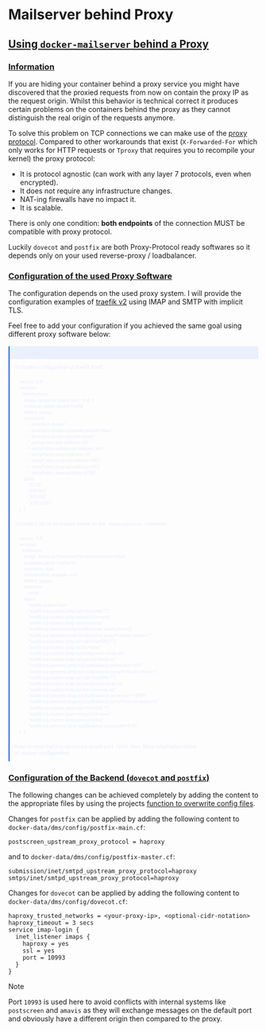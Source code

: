 # Mailserver behind Proxy

## [Using `docker-mailserver` behind a Proxy](https://docker-mailserver.github.io/docker-mailserver/edge/examples/tutorials/mailserver-behind-proxy/#using-docker-mailserver-behind-a-proxy)

### [Information](https://docker-mailserver.github.io/docker-mailserver/edge/examples/tutorials/mailserver-behind-proxy/#information)

If you are hiding your container behind a proxy service you might have discovered that the proxied requests from now on contain the proxy IP as the request origin. Whilst this behavior is technical correct it produces certain problems on the containers behind the proxy as they cannot distinguish the real origin of the requests anymore.

To solve this problem on TCP connections we can make use of the [proxy protocol](https://www.haproxy.org/download/1.8/doc/proxy-protocol.txt). Compared to other workarounds that exist (`X-Forwarded-For` which only works for HTTP requests or `Tproxy` that requires you to recompile your kernel) the proxy protocol:

- It is protocol agnostic (can work with any layer 7 protocols, even when encrypted).
- It does not require any infrastructure changes.
- NAT-ing firewalls have no impact it.
- It is scalable.

There is only one condition: **both endpoints** of the connection MUST be compatible with proxy protocol.

Luckily `dovecot` and `postfix` are both Proxy-Protocol ready softwares so it depends only on your used reverse-proxy / loadbalancer.

### [Configuration of the used Proxy Software](https://docker-mailserver.github.io/docker-mailserver/edge/examples/tutorials/mailserver-behind-proxy/#configuration-of-the-used-proxy-software)

The configuration depends on the used proxy system. I will provide the configuration examples of [traefik v2](https://traefik.io/) using IMAP and SMTP with implicit TLS.

Feel free to add your configuration if you achieved the same goal using different proxy software below:

<details open="" style="box-sizing: inherit; display: flow-root; overflow: visible; padding: 0px 0.6rem; background-color: var(--md-admonition-bg-color); border-width: 0px 0px 0px 0.2rem; border-style: solid; border-color: rgb(68, 138, 255); border-image: initial; border-radius: 0.1rem; box-shadow: var(--md-shadow-z1); color: rgb(233, 235, 252); font-size: 0.64rem; margin: 1.5625em 0px; break-inside: avoid; font-family: Roboto, -apple-system, BlinkMacSystemFont, Helvetica, Arial, sans-serif; font-style: normal; font-variant-ligatures: normal; font-variant-caps: normal; font-weight: 400; letter-spacing: normal; orphans: 2; text-align: start; text-indent: 0px; text-transform: none; white-space: normal; widows: 2; word-spacing: 0px; -webkit-text-stroke-width: 0px; text-decoration-thickness: initial; text-decoration-style: initial; text-decoration-color: initial;"><summary style="box-sizing: border-box; cursor: pointer; display: block; min-height: 1rem; background-color: rgba(68, 138, 255, 0.1); border-top: none; border-right: none; border-bottom: none; border-left: 0.2rem none; border-image: initial; font-weight: 700; margin: 0px -0.6rem 0px -0.8rem; padding: 0.4rem 0.6rem 0.4rem 2.2rem; position: relative; border-top-left-radius: 0.1rem; border-top-right-radius: 0.1rem; -webkit-tap-highlight-color: transparent; outline: none;">Traefik v2</summary><p style="box-sizing: border-box;">Truncated configuration of traefik itself:</p><div class="highlight" style="box-sizing: border-box;"><pre id="__code_1" style="box-sizing: inherit; color: var(--md-code-fg-color); font-feature-settings: &quot;kern&quot;; font-family: var(--md-code-font-family); margin-bottom: 1em; margin-top: 1em; direction: ltr; display: flow-root; line-height: 1.4; position: relative;"><span style="box-sizing: inherit;"></span><button class="md-clipboard md-icon" title="Copy to clipboard" data-clipboard-target="#__code_1 > code" style="box-sizing: inherit; -webkit-tap-highlight-color: transparent; background: transparent; border: 0px; font-family: inherit; font-size: inherit; margin: 0px; padding: 0px; border-radius: 0.1rem; color: var(--md-default-fg-color--lightest); cursor: pointer; height: 1.5em; outline: none; outline-offset: 0.1rem; position: absolute; right: 0.5em; top: 0.5em; transition: color 0.25s ease 0s; width: 1.5em; z-index: 1;"></button><code style="box-sizing: inherit; color: var(--md-code-fg-color); font-feature-settings: &quot;kern&quot;; font-family: var(--md-code-font-family); direction: ltr; background-color: var(--md-code-bg-color); border-radius: 0.1rem; -webkit-box-decoration-break: slice; font-size: 0.85em; padding: 0.772059em 1.17647em; word-break: normal; box-shadow: none; display: block; margin: 0px; outline: none; overflow: auto; touch-action: auto; -webkit-tap-highlight-color: transparent;"><span class="nt" style="box-sizing: inherit; color: var(--md-code-hl-keyword-color);">version</span><span class="p" style="box-sizing: inherit; color: var(--md-code-hl-punctuation-color);">:</span><span class="w" style="box-sizing: inherit;"> </span><span class="s" style="box-sizing: inherit; color: var(--md-code-hl-string-color);">'3.8'</span><span class="w" style="box-sizing: inherit;"></span>
<span class="nt" style="box-sizing: inherit; color: var(--md-code-hl-keyword-color);">services</span><span class="p" style="box-sizing: inherit; color: var(--md-code-hl-punctuation-color);">:</span><span class="w" style="box-sizing: inherit;"></span>
<span class="w" style="box-sizing: inherit;">  </span><span class="nt" style="box-sizing: inherit; color: var(--md-code-hl-keyword-color);">reverse-proxy</span><span class="p" style="box-sizing: inherit; color: var(--md-code-hl-punctuation-color);">:</span><span class="w" style="box-sizing: inherit;"></span>
<span class="w" style="box-sizing: inherit;">    </span><span class="nt" style="box-sizing: inherit; color: var(--md-code-hl-keyword-color);">image</span><span class="p" style="box-sizing: inherit; color: var(--md-code-hl-punctuation-color);">:</span><span class="w" style="box-sizing: inherit;"> </span><span class="l l-Scalar l-Scalar-Plain" style="box-sizing: inherit; color: var(--md-code-hl-string-color);">docker.io/traefik:latest</span><span class="w" style="box-sizing: inherit;"> </span><span class="c1" style="box-sizing: inherit; color: var(--md-code-hl-comment-color);"># v2.5</span><span class="w" style="box-sizing: inherit;"></span>
<span class="w" style="box-sizing: inherit;">    </span><span class="nt" style="box-sizing: inherit; color: var(--md-code-hl-keyword-color);">container_name</span><span class="p" style="box-sizing: inherit; color: var(--md-code-hl-punctuation-color);">:</span><span class="w" style="box-sizing: inherit;"> </span><span class="l l-Scalar l-Scalar-Plain" style="box-sizing: inherit; color: var(--md-code-hl-string-color);">docker-traefik</span><span class="w" style="box-sizing: inherit;"></span>
<span class="w" style="box-sizing: inherit;">    </span><span class="nt" style="box-sizing: inherit; color: var(--md-code-hl-keyword-color);">restart</span><span class="p" style="box-sizing: inherit; color: var(--md-code-hl-punctuation-color);">:</span><span class="w" style="box-sizing: inherit;"> </span><span class="l l-Scalar l-Scalar-Plain" style="box-sizing: inherit; color: var(--md-code-hl-string-color);">always</span><span class="w" style="box-sizing: inherit;"></span>
<span class="w" style="box-sizing: inherit;">    </span><span class="nt" style="box-sizing: inherit; color: var(--md-code-hl-keyword-color);">command</span><span class="p" style="box-sizing: inherit; color: var(--md-code-hl-punctuation-color);">:</span><span class="w" style="box-sizing: inherit;"></span>
<span class="w" style="box-sizing: inherit;">      </span><span class="p p-Indicator" style="box-sizing: inherit; color: var(--md-code-hl-punctuation-color);">-</span><span class="w" style="box-sizing: inherit;"> </span><span class="s" style="box-sizing: inherit; color: var(--md-code-hl-string-color);">"--providers.docker"</span><span class="w" style="box-sizing: inherit;"></span>
<span class="w" style="box-sizing: inherit;">      </span><span class="p p-Indicator" style="box-sizing: inherit; color: var(--md-code-hl-punctuation-color);">-</span><span class="w" style="box-sizing: inherit;"> </span><span class="s" style="box-sizing: inherit; color: var(--md-code-hl-string-color);">"--providers.docker.exposedbydefault=false"</span><span class="w" style="box-sizing: inherit;"></span>
<span class="w" style="box-sizing: inherit;">      </span><span class="p p-Indicator" style="box-sizing: inherit; color: var(--md-code-hl-punctuation-color);">-</span><span class="w" style="box-sizing: inherit;"> </span><span class="s" style="box-sizing: inherit; color: var(--md-code-hl-string-color);">"--providers.docker.network=proxy"</span><span class="w" style="box-sizing: inherit;"></span>
<span class="w" style="box-sizing: inherit;">      </span><span class="p p-Indicator" style="box-sizing: inherit; color: var(--md-code-hl-punctuation-color);">-</span><span class="w" style="box-sizing: inherit;"> </span><span class="s" style="box-sizing: inherit; color: var(--md-code-hl-string-color);">"--entrypoints.web.address=:80"</span><span class="w" style="box-sizing: inherit;"></span>
<span class="w" style="box-sizing: inherit;">      </span><span class="p p-Indicator" style="box-sizing: inherit; color: var(--md-code-hl-punctuation-color);">-</span><span class="w" style="box-sizing: inherit;"> </span><span class="s" style="box-sizing: inherit; color: var(--md-code-hl-string-color);">"--entryPoints.websecure.address=:443"</span><span class="w" style="box-sizing: inherit;"></span>
<span class="w" style="box-sizing: inherit;">      </span><span class="p p-Indicator" style="box-sizing: inherit; color: var(--md-code-hl-punctuation-color);">-</span><span class="w" style="box-sizing: inherit;"> </span><span class="s" style="box-sizing: inherit; color: var(--md-code-hl-string-color);">"--entryPoints.smtp.address=:25"</span><span class="w" style="box-sizing: inherit;"></span>
<span class="w" style="box-sizing: inherit;">      </span><span class="p p-Indicator" style="box-sizing: inherit; color: var(--md-code-hl-punctuation-color);">-</span><span class="w" style="box-sizing: inherit;"> </span><span class="s" style="box-sizing: inherit; color: var(--md-code-hl-string-color);">"--entryPoints.smtp-ssl.address=:465"</span><span class="w" style="box-sizing: inherit;"></span>
<span class="w" style="box-sizing: inherit;">      </span><span class="p p-Indicator" style="box-sizing: inherit; color: var(--md-code-hl-punctuation-color);">-</span><span class="w" style="box-sizing: inherit;"> </span><span class="s" style="box-sizing: inherit; color: var(--md-code-hl-string-color);">"--entryPoints.imap-ssl.address=:993"</span><span class="w" style="box-sizing: inherit;"></span>
<span class="w" style="box-sizing: inherit;">      </span><span class="p p-Indicator" style="box-sizing: inherit; color: var(--md-code-hl-punctuation-color);">-</span><span class="w" style="box-sizing: inherit;"> </span><span class="s" style="box-sizing: inherit; color: var(--md-code-hl-string-color);">"--entryPoints.sieve.address=:4190"</span><span class="w" style="box-sizing: inherit;"></span>
<span class="w" style="box-sizing: inherit;">    </span><span class="nt" style="box-sizing: inherit; color: var(--md-code-hl-keyword-color);">ports</span><span class="p" style="box-sizing: inherit; color: var(--md-code-hl-punctuation-color);">:</span><span class="w" style="box-sizing: inherit;"></span>
<span class="w" style="box-sizing: inherit;">      </span><span class="p p-Indicator" style="box-sizing: inherit; color: var(--md-code-hl-punctuation-color);">-</span><span class="w" style="box-sizing: inherit;"> </span><span class="s" style="box-sizing: inherit; color: var(--md-code-hl-string-color);">"25:25"</span><span class="w" style="box-sizing: inherit;"></span>
<span class="w" style="box-sizing: inherit;">      </span><span class="p p-Indicator" style="box-sizing: inherit; color: var(--md-code-hl-punctuation-color);">-</span><span class="w" style="box-sizing: inherit;"> </span><span class="s" style="box-sizing: inherit; color: var(--md-code-hl-string-color);">"465:465"</span><span class="w" style="box-sizing: inherit;"></span>
<span class="w" style="box-sizing: inherit;">      </span><span class="p p-Indicator" style="box-sizing: inherit; color: var(--md-code-hl-punctuation-color);">-</span><span class="w" style="box-sizing: inherit;"> </span><span class="s" style="box-sizing: inherit; color: var(--md-code-hl-string-color);">"993:993"</span><span class="w" style="box-sizing: inherit;"></span>
<span class="w" style="box-sizing: inherit;">      </span><span class="p p-Indicator" style="box-sizing: inherit; color: var(--md-code-hl-punctuation-color);">-</span><span class="w" style="box-sizing: inherit;"> </span><span class="s" style="box-sizing: inherit; color: var(--md-code-hl-string-color);">"4190:4190"</span><span class="w" style="box-sizing: inherit;"></span>
<span class="p p-Indicator" style="box-sizing: inherit; color: var(--md-code-hl-punctuation-color);">[</span><span class="nv" style="box-sizing: inherit; color: var(--md-code-hl-variable-color);">...</span><span class="p p-Indicator" style="box-sizing: inherit; color: var(--md-code-hl-punctuation-color);">]</span><span class="w" style="box-sizing: inherit;"></span>
</code></pre></div><p style="box-sizing: border-box;">Truncated list of necessary labels on the<span>&nbsp;</span><code style="box-sizing: inherit; color: var(--md-code-fg-color); font-feature-settings: &quot;kern&quot;; font-family: var(--md-code-font-family); direction: ltr; background-color: var(--md-code-bg-color); border-radius: 0.1rem; -webkit-box-decoration-break: clone; font-size: 0.85em; padding: 0px 0.294118em; word-break: break-word; -webkit-tap-highlight-color: transparent; outline: none;">docker-mailserver</code><span>&nbsp;</span>container:</p><div class="highlight" style="box-sizing: border-box;"><pre id="__code_2" style="box-sizing: inherit; color: var(--md-code-fg-color); font-feature-settings: &quot;kern&quot;; font-family: var(--md-code-font-family); margin-bottom: 1em; margin-top: 1em; direction: ltr; display: flow-root; line-height: 1.4; position: relative;"><span style="box-sizing: inherit;"></span><button class="md-clipboard md-icon" title="Copy to clipboard" data-clipboard-target="#__code_2 > code" style="box-sizing: inherit; -webkit-tap-highlight-color: transparent; background: transparent; border: 0px; font-family: inherit; font-size: inherit; margin: 0px; padding: 0px; border-radius: 0.1rem; color: var(--md-default-fg-color--lightest); cursor: pointer; height: 1.5em; outline: none; outline-offset: 0.1rem; position: absolute; right: 0.5em; top: 0.5em; transition: color 0.25s ease 0s; width: 1.5em; z-index: 1;"></button><code style="box-sizing: inherit; color: var(--md-code-fg-color); font-feature-settings: &quot;kern&quot;; font-family: var(--md-code-font-family); direction: ltr; background-color: var(--md-code-bg-color); border-radius: 0.1rem; -webkit-box-decoration-break: slice; font-size: 0.85em; padding: 0.772059em 1.17647em; word-break: normal; box-shadow: none; display: block; margin: 0px; outline: none; overflow: auto; touch-action: auto; -webkit-tap-highlight-color: transparent;"><span class="nt" style="box-sizing: inherit; color: var(--md-code-hl-keyword-color);">version</span><span class="p" style="box-sizing: inherit; color: var(--md-code-hl-punctuation-color);">:</span><span class="w" style="box-sizing: inherit;"> </span><span class="s" style="box-sizing: inherit; color: var(--md-code-hl-string-color);">'3.8'</span><span class="w" style="box-sizing: inherit;"></span>
<span class="nt" style="box-sizing: inherit; color: var(--md-code-hl-keyword-color);">services</span><span class="p" style="box-sizing: inherit; color: var(--md-code-hl-punctuation-color);">:</span><span class="w" style="box-sizing: inherit;"></span>
<span class="w" style="box-sizing: inherit;">  </span><span class="nt" style="box-sizing: inherit; color: var(--md-code-hl-keyword-color);">mailserver</span><span class="p" style="box-sizing: inherit; color: var(--md-code-hl-punctuation-color);">:</span><span class="w" style="box-sizing: inherit;"></span>
<span class="w" style="box-sizing: inherit;">    </span><span class="nt" style="box-sizing: inherit; color: var(--md-code-hl-keyword-color);">image</span><span class="p" style="box-sizing: inherit; color: var(--md-code-hl-punctuation-color);">:</span><span class="w" style="box-sizing: inherit;"> </span><span class="l l-Scalar l-Scalar-Plain" style="box-sizing: inherit; color: var(--md-code-hl-string-color);">docker.io/mailserver/docker-mailserver:latest</span><span class="w" style="box-sizing: inherit;"></span>
<span class="w" style="box-sizing: inherit;">    </span><span class="nt" style="box-sizing: inherit; color: var(--md-code-hl-keyword-color);">container_name</span><span class="p" style="box-sizing: inherit; color: var(--md-code-hl-punctuation-color);">:</span><span class="w" style="box-sizing: inherit;"> </span><span class="l l-Scalar l-Scalar-Plain" style="box-sizing: inherit; color: var(--md-code-hl-string-color);">mailserver</span><span class="w" style="box-sizing: inherit;"></span>
<span class="w" style="box-sizing: inherit;">    </span><span class="nt" style="box-sizing: inherit; color: var(--md-code-hl-keyword-color);">hostname</span><span class="p" style="box-sizing: inherit; color: var(--md-code-hl-punctuation-color);">:</span><span class="w" style="box-sizing: inherit;"> </span><span class="l l-Scalar l-Scalar-Plain" style="box-sizing: inherit; color: var(--md-code-hl-string-color);">mail</span><span class="w" style="box-sizing: inherit;"></span>
<span class="w" style="box-sizing: inherit;">    </span><span class="nt" style="box-sizing: inherit; color: var(--md-code-hl-keyword-color);">domainname</span><span class="p" style="box-sizing: inherit; color: var(--md-code-hl-punctuation-color);">:</span><span class="w" style="box-sizing: inherit;"> </span><span class="l l-Scalar l-Scalar-Plain" style="box-sizing: inherit; color: var(--md-code-hl-string-color);">example.com</span><span class="w" style="box-sizing: inherit;"></span>
<span class="w" style="box-sizing: inherit;">    </span><span class="nt" style="box-sizing: inherit; color: var(--md-code-hl-keyword-color);">restart</span><span class="p" style="box-sizing: inherit; color: var(--md-code-hl-punctuation-color);">:</span><span class="w" style="box-sizing: inherit;"> </span><span class="l l-Scalar l-Scalar-Plain" style="box-sizing: inherit; color: var(--md-code-hl-string-color);">always</span><span class="w" style="box-sizing: inherit;"></span>
<span class="w" style="box-sizing: inherit;">    </span><span class="nt" style="box-sizing: inherit; color: var(--md-code-hl-keyword-color);">networks</span><span class="p" style="box-sizing: inherit; color: var(--md-code-hl-punctuation-color);">:</span><span class="w" style="box-sizing: inherit;"></span>
<span class="w" style="box-sizing: inherit;">      </span><span class="p p-Indicator" style="box-sizing: inherit; color: var(--md-code-hl-punctuation-color);">-</span><span class="w" style="box-sizing: inherit;"> </span><span class="l l-Scalar l-Scalar-Plain" style="box-sizing: inherit; color: var(--md-code-hl-string-color);">proxy</span><span class="w" style="box-sizing: inherit;"></span>
<span class="w" style="box-sizing: inherit;">    </span><span class="nt" style="box-sizing: inherit; color: var(--md-code-hl-keyword-color);">labels</span><span class="p" style="box-sizing: inherit; color: var(--md-code-hl-punctuation-color);">:</span><span class="w" style="box-sizing: inherit;"></span>
<span class="w" style="box-sizing: inherit;">      </span><span class="p p-Indicator" style="box-sizing: inherit; color: var(--md-code-hl-punctuation-color);">-</span><span class="w" style="box-sizing: inherit;"> </span><span class="s" style="box-sizing: inherit; color: var(--md-code-hl-string-color);">"traefik.enable=true"</span><span class="w" style="box-sizing: inherit;"></span>
<span class="w" style="box-sizing: inherit;">      </span><span class="p p-Indicator" style="box-sizing: inherit; color: var(--md-code-hl-punctuation-color);">-</span><span class="w" style="box-sizing: inherit;"> </span><span class="s" style="box-sizing: inherit; color: var(--md-code-hl-string-color);">"traefik.tcp.routers.smtp.rule=HostSNI(`*`)"</span><span class="w" style="box-sizing: inherit;"></span>
<span class="w" style="box-sizing: inherit;">      </span><span class="p p-Indicator" style="box-sizing: inherit; color: var(--md-code-hl-punctuation-color);">-</span><span class="w" style="box-sizing: inherit;"> </span><span class="s" style="box-sizing: inherit; color: var(--md-code-hl-string-color);">"traefik.tcp.routers.smtp.entrypoints=smtp"</span><span class="w" style="box-sizing: inherit;"></span>
<span class="w" style="box-sizing: inherit;">      </span><span class="p p-Indicator" style="box-sizing: inherit; color: var(--md-code-hl-punctuation-color);">-</span><span class="w" style="box-sizing: inherit;"> </span><span class="s" style="box-sizing: inherit; color: var(--md-code-hl-string-color);">"traefik.tcp.routers.smtp.service=smtp"</span><span class="w" style="box-sizing: inherit;"></span>
<span class="w" style="box-sizing: inherit;">      </span><span class="p p-Indicator" style="box-sizing: inherit; color: var(--md-code-hl-punctuation-color);">-</span><span class="w" style="box-sizing: inherit;"> </span><span class="s" style="box-sizing: inherit; color: var(--md-code-hl-string-color);">"traefik.tcp.services.smtp.loadbalancer.server.port=25"</span><span class="w" style="box-sizing: inherit;"></span>
<span class="w" style="box-sizing: inherit;">      </span><span class="p p-Indicator" style="box-sizing: inherit; color: var(--md-code-hl-punctuation-color);">-</span><span class="w" style="box-sizing: inherit;"> </span><span class="s" style="box-sizing: inherit; color: var(--md-code-hl-string-color);">"traefik.tcp.services.smtp.loadbalancer.proxyProtocol.version=1"</span><span class="w" style="box-sizing: inherit;"></span>
<span class="w" style="box-sizing: inherit;">      </span><span class="p p-Indicator" style="box-sizing: inherit; color: var(--md-code-hl-punctuation-color);">-</span><span class="w" style="box-sizing: inherit;"> </span><span class="s" style="box-sizing: inherit; color: var(--md-code-hl-string-color);">"traefik.tcp.routers.smtp-ssl.rule=HostSNI(`*`)"</span><span class="w" style="box-sizing: inherit;"></span>
<span class="w" style="box-sizing: inherit;">      </span><span class="p p-Indicator" style="box-sizing: inherit; color: var(--md-code-hl-punctuation-color);">-</span><span class="w" style="box-sizing: inherit;"> </span><span class="s" style="box-sizing: inherit; color: var(--md-code-hl-string-color);">"traefik.tcp.routers.smtp-ssl.tls=false"</span><span class="w" style="box-sizing: inherit;"></span>
<span class="w" style="box-sizing: inherit;">      </span><span class="p p-Indicator" style="box-sizing: inherit; color: var(--md-code-hl-punctuation-color);">-</span><span class="w" style="box-sizing: inherit;"> </span><span class="s" style="box-sizing: inherit; color: var(--md-code-hl-string-color);">"traefik.tcp.routers.smtp-ssl.entrypoints=smtp-ssl"</span><span class="w" style="box-sizing: inherit;"></span>
<span class="w" style="box-sizing: inherit;">      </span><span class="p p-Indicator" style="box-sizing: inherit; color: var(--md-code-hl-punctuation-color);">-</span><span class="w" style="box-sizing: inherit;"> </span><span class="s" style="box-sizing: inherit; color: var(--md-code-hl-string-color);">"traefik.tcp.routers.smtp-ssl.service=smtp-ssl"</span><span class="w" style="box-sizing: inherit;"></span>
<span class="w" style="box-sizing: inherit;">      </span><span class="p p-Indicator" style="box-sizing: inherit; color: var(--md-code-hl-punctuation-color);">-</span><span class="w" style="box-sizing: inherit;"> </span><span class="s" style="box-sizing: inherit; color: var(--md-code-hl-string-color);">"traefik.tcp.services.smtp-ssl.loadbalancer.server.port=465"</span><span class="w" style="box-sizing: inherit;"></span>
<span class="w" style="box-sizing: inherit;">      </span><span class="p p-Indicator" style="box-sizing: inherit; color: var(--md-code-hl-punctuation-color);">-</span><span class="w" style="box-sizing: inherit;"> </span><span class="s" style="box-sizing: inherit; color: var(--md-code-hl-string-color);">"traefik.tcp.services.smtp-ssl.loadbalancer.proxyProtocol.version=1"</span><span class="w" style="box-sizing: inherit;"></span>
<span class="w" style="box-sizing: inherit;">      </span><span class="p p-Indicator" style="box-sizing: inherit; color: var(--md-code-hl-punctuation-color);">-</span><span class="w" style="box-sizing: inherit;"> </span><span class="s" style="box-sizing: inherit; color: var(--md-code-hl-string-color);">"traefik.tcp.routers.imap-ssl.rule=HostSNI(`*`)"</span><span class="w" style="box-sizing: inherit;"></span>
<span class="w" style="box-sizing: inherit;">      </span><span class="p p-Indicator" style="box-sizing: inherit; color: var(--md-code-hl-punctuation-color);">-</span><span class="w" style="box-sizing: inherit;"> </span><span class="s" style="box-sizing: inherit; color: var(--md-code-hl-string-color);">"traefik.tcp.routers.imap-ssl.entrypoints=imap-ssl"</span><span class="w" style="box-sizing: inherit;"></span>
<span class="w" style="box-sizing: inherit;">      </span><span class="p p-Indicator" style="box-sizing: inherit; color: var(--md-code-hl-punctuation-color);">-</span><span class="w" style="box-sizing: inherit;"> </span><span class="s" style="box-sizing: inherit; color: var(--md-code-hl-string-color);">"traefik.tcp.routers.imap-ssl.service=imap-ssl"</span><span class="w" style="box-sizing: inherit;"></span>
<span class="w" style="box-sizing: inherit;">      </span><span class="p p-Indicator" style="box-sizing: inherit; color: var(--md-code-hl-punctuation-color);">-</span><span class="w" style="box-sizing: inherit;"> </span><span class="s" style="box-sizing: inherit; color: var(--md-code-hl-string-color);">"traefik.tcp.services.imap-ssl.loadbalancer.server.port=10993"</span><span class="w" style="box-sizing: inherit;"></span>
<span class="w" style="box-sizing: inherit;">      </span><span class="p p-Indicator" style="box-sizing: inherit; color: var(--md-code-hl-punctuation-color);">-</span><span class="w" style="box-sizing: inherit;"> </span><span class="s" style="box-sizing: inherit; color: var(--md-code-hl-string-color);">"traefik.tcp.services.imap-ssl.loadbalancer.proxyProtocol.version=2"</span><span class="w" style="box-sizing: inherit;"></span>
<span class="w" style="box-sizing: inherit;">      </span><span class="p p-Indicator" style="box-sizing: inherit; color: var(--md-code-hl-punctuation-color);">-</span><span class="w" style="box-sizing: inherit;"> </span><span class="s" style="box-sizing: inherit; color: var(--md-code-hl-string-color);">"traefik.tcp.routers.sieve.rule=HostSNI(`*`)"</span><span class="w" style="box-sizing: inherit;"></span>
<span class="w" style="box-sizing: inherit;">      </span><span class="p p-Indicator" style="box-sizing: inherit; color: var(--md-code-hl-punctuation-color);">-</span><span class="w" style="box-sizing: inherit;"> </span><span class="s" style="box-sizing: inherit; color: var(--md-code-hl-string-color);">"traefik.tcp.routers.sieve.entrypoints=sieve"</span><span class="w" style="box-sizing: inherit;"></span>
<span class="w" style="box-sizing: inherit;">      </span><span class="p p-Indicator" style="box-sizing: inherit; color: var(--md-code-hl-punctuation-color);">-</span><span class="w" style="box-sizing: inherit;"> </span><span class="s" style="box-sizing: inherit; color: var(--md-code-hl-string-color);">"traefik.tcp.routers.sieve.service=sieve"</span><span class="w" style="box-sizing: inherit;"></span>
<span class="w" style="box-sizing: inherit;">      </span><span class="p p-Indicator" style="box-sizing: inherit; color: var(--md-code-hl-punctuation-color);">-</span><span class="w" style="box-sizing: inherit;"> </span><span class="s" style="box-sizing: inherit; color: var(--md-code-hl-string-color);">"traefik.tcp.services.sieve.loadbalancer.server.port=4190"</span><span class="w" style="box-sizing: inherit;"></span>
<span class="p p-Indicator" style="box-sizing: inherit; color: var(--md-code-hl-punctuation-color);">[</span><span class="nv" style="box-sizing: inherit; color: var(--md-code-hl-variable-color);">...</span><span class="p p-Indicator" style="box-sizing: inherit; color: var(--md-code-hl-punctuation-color);">]</span><span class="w" style="box-sizing: inherit;"></span>
</code></pre></div><p style="box-sizing: border-box; margin-bottom: 0.6rem;">Keep in mind that it is necessary to use port<span>&nbsp;</span><code style="box-sizing: inherit; color: var(--md-code-fg-color); font-feature-settings: &quot;kern&quot;; font-family: var(--md-code-font-family); direction: ltr; background-color: var(--md-code-bg-color); border-radius: 0.1rem; -webkit-box-decoration-break: clone; font-size: 0.85em; padding: 0px 0.294118em; word-break: break-word; -webkit-tap-highlight-color: transparent; outline: none;">10993</code><span>&nbsp;</span>here. More information below at<span>&nbsp;</span><code style="box-sizing: inherit; color: var(--md-code-fg-color); font-feature-settings: &quot;kern&quot;; font-family: var(--md-code-font-family); direction: ltr; background-color: var(--md-code-bg-color); border-radius: 0.1rem; -webkit-box-decoration-break: clone; font-size: 0.85em; padding: 0px 0.294118em; word-break: break-word; -webkit-tap-highlight-color: transparent; outline: none;">dovecot</code><span>&nbsp;</span>configuration.</p></details>

### [Configuration of the Backend (`dovecot` and `postfix`)](https://docker-mailserver.github.io/docker-mailserver/edge/examples/tutorials/mailserver-behind-proxy/#configuration-of-the-backend-dovecot-and-postfix)

The following changes can be achieved completely by adding the content to the appropriate files by using the projects [function to overwrite config files](https://docker-mailserver.github.io/docker-mailserver/edge/config/advanced/optional-config/).

Changes for `postfix` can be applied by adding the following content to `docker-data/dms/config/postfix-main.cf`:

```
postscreen_upstream_proxy_protocol = haproxy
```

and to `docker-data/dms/config/postfix-master.cf`:

```
submission/inet/smtpd_upstream_proxy_protocol=haproxy
smtps/inet/smtpd_upstream_proxy_protocol=haproxy
```

Changes for `dovecot` can be applied by adding the following content to `docker-data/dms/config/dovecot.cf`:

```
haproxy_trusted_networks = <your-proxy-ip>, <optional-cidr-notation>
haproxy_timeout = 3 secs
service imap-login {
  inet_listener imaps {
    haproxy = yes
    ssl = yes
    port = 10993
  }
}
```

Note

Port `10993` is used here to avoid conflicts with internal systems like `postscreen` and `amavis` as they will exchange messages on the default port and obviously have a different origin then compared to the proxy.